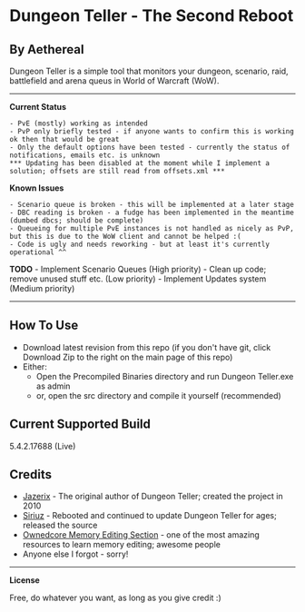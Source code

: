 Dungeon Teller - The Second Reboot
=========
By Aethereal
---------


Dungeon Teller is a simple tool that monitors your dungeon, scenario, raid, battlefield and arena queus in World of Warcraft (WoW).
___

**Current Status**

    - PvE (mostly) working as intended
    - PvP only briefly tested - if anyone wants to confirm this is working ok then that would be great
    - Only the default options have been tested - currently the status of notifications, emails etc. is unknown
    *** Updating has been disabled at the moment while I implement a solution; offsets are still read from offsets.xml ***

**Known Issues**

    - Scenario queue is broken - this will be implemented at a later stage
    - DBC reading is broken - a fudge has been implemented in the meantime (dumbed dbcs; should be complete)
    - Queueing for multiple PvE instances is not handled as nicely as PvP, but this is due to the WoW client and cannot be helped :(
    - Code is ugly and needs reworking - but at least it's currently operational ^^
    
**TODO**
    - Implement Scenario Queues (High priority)
    - Clean up code; remove unused stuff etc. (Low priority)
    - Implement Updates system (Medium priority)
___
How To Use
----------

- Download latest revision from this repo (if you don't have git, click Download Zip to the right on the main page of this repo)
- Either:
    - Open the Precompiled Binaries directory and run Dungeon Teller.exe as admin
    - or, open the src directory and compile it yourself (recommended)

Current Supported Build
----

5.4.2.17688 (Live)

Credits
-----------

* [Jazerix] - The original author of Dungeon Teller; created the project in 2010
* [Siriuz] - Rebooted and continued to update Dungeon Teller for ages; released the source
* [Ownedcore Memory Editing Section] - one of the most amazing resources to learn memory editing; awesome people
* Anyone else I forgot - sorry!
___
**License**

Free, do whatever you want, as long as you give credit :)

[Jazerix]:http://www.ownedcore.com/forums/world-of-warcraft/world-of-warcraft-bots-programs/305710-dungeon-teller.html
[Siriuz]:http://www.ownedcore.com/forums/world-of-warcraft/world-of-warcraft-bots-programs/397465-dungeon-teller-lfr-lfd-queue-assistant.html
[Ownedcore Memory Editing Section]:http://www.ownedcore.com/forums/world-of-warcraft/world-of-warcraft-bots-programs/wow-memory-editing/    